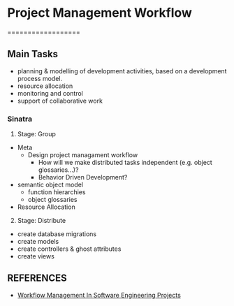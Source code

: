 # Project Management Workflow
==================

## Main Tasks

- planning & modelling of development activities, based on a development process model.
- resource allocation
- monitoring and control
- support of collaborative work



### Sinatra

1. Stage: Group
  - Meta
    - Design project managament workflow
      - How will we make distributed tasks independent (e.g. object glossaries…)?
      - Behavior Driven Development?
  - semantic object model
    - function hierarchies
    - object glossaries
  - Resource Allocation
2. Stage: Distribute
  - create database migrations
  - create models
  - create controllers & ghost attributes
  - create views


 

## REFERENCES
- [Workflow Management In Software Engineering Projects](http://citeseerx.ist.psu.edu/viewdoc/summary?doi=10.1.1.45.5112)